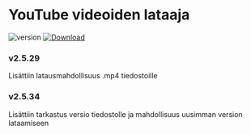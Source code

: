 # YouTube videoiden lataaja

![version](https://img.shields.io/badge/version-v2.5.34-blue)
[![Download][Download-badge]][Download-link]

[Download-badge]: https://img.shields.io/badge/Lataa-v2.5.34%20-orange
[Download-link]: https://github.com/artex100/laturi/raw/main/mysetup.exe

### v2.5.29
Lisättiin latausmahdollisuus .mp4 tiedostoille

### v2.5.34
Lisättiin tarkastus versio tiedostolle ja mahdollisuus uusimman version lataamiseen
